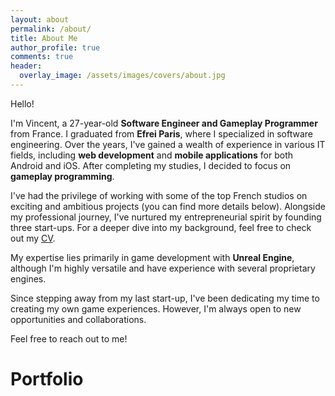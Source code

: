 ```yaml
---
layout: about
permalink: /about/
title: About Me
author_profile: true
comments: true
header:
  overlay_image: /assets/images/covers/about.jpg
---
```


Hello!

I'm Vincent, a 27-year-old **Software Engineer and Gameplay Programmer** from France. I graduated from **Efrei Paris**, where I specialized in software engineering. Over the years, I've gained a wealth of experience in various IT fields, including **web development** and **mobile applications** for both Android and iOS. After completing my studies, I decided to focus on **gameplay programming**.

I've had the privilege of working with some of the top French studios on exciting and ambitious projects (you can find more details below). Alongside my professional journey, I've nurtured my entrepreneurial spirit by founding three start-ups. For a deeper dive into my background, feel free to check out my [CV](https://vincentcoursac.github.io/assets/CV_COURSAC_Vincent.pdf).

My expertise lies primarily in game development with **Unreal Engine**, although I'm highly versatile and have experience with several proprietary engines.

Since stepping away from my last start-up, I've been dedicating my time to creating my own game experiences. However, I'm always open to new opportunities and collaborations.

Feel free to reach out to me!

# Portfolio
